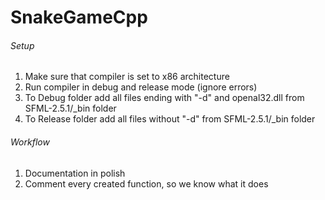 # SnakeGameCpp

###### Setup
1. Make sure that compiler is set to x86 architecture
2. Run compiler in debug and release mode (ignore errors)
3. To Debug folder add all files ending with "-d" and openal32.dll from SFML-2.5.1/_bin folder
4. To Release folder add all files without "-d" from SFML-2.5.1/_bin folder

###### Workflow
1. Documentation in polish
2. Comment every created function, so we know what it does

